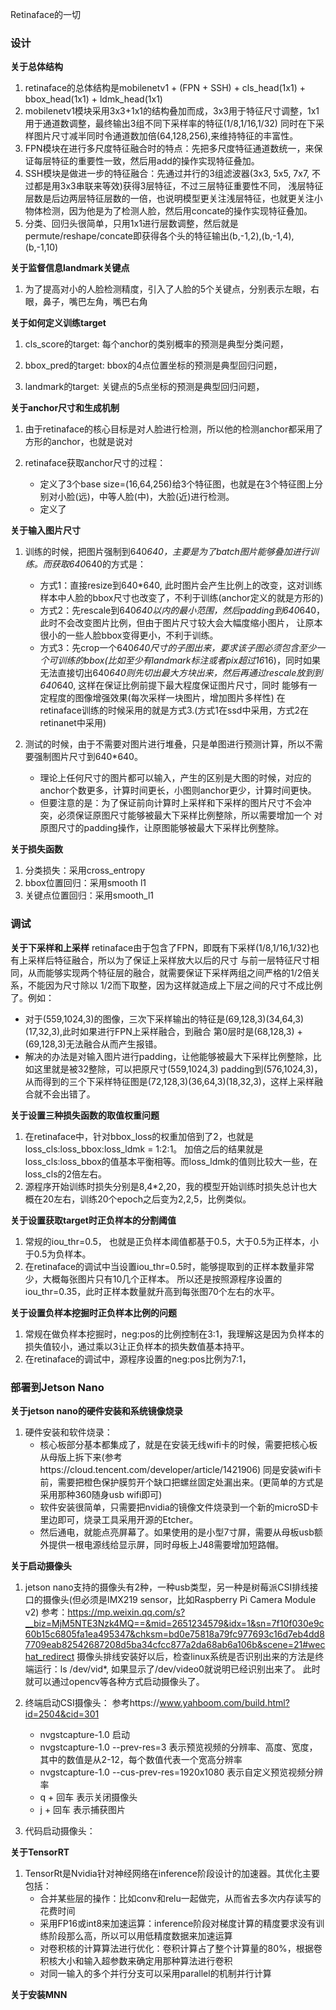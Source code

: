 Retinaface的一切

### 设计
**关于总体结构**
1. retinaface的总体结构是mobilenetv1 + (FPN + SSH) + cls_head(1x1) + bbox_head(1x1) + ldmk_head(1x1)
2. mobilenetv1模块采用3x3+1x1的结构叠加而成，3x3用于特征尺寸调整，1x1用于通道数调整，最终输出3组不同下采样率的特征(1/8,1/16,1/32)
同时在下采样图片尺寸减半同时令通道数加倍(64,128,256),来维持特征的丰富性。
3. FPN模块在进行多尺度特征融合时的特点：先把多尺度特征通道数统一，来保证每层特征的重要性一致，然后用add的操作实现特征叠加。
4. SSH模块是做进一步的特征融合：先通过并行的3组滤波器(3x3, 5x5, 7x7, 不过都是用3x3串联来等效)获得3层特征，不过三层特征重要性不同，
浅层特征层数是后边两层特征层数的一倍，也说明模型更关注浅层特征，也就更关注小物体检测，因为他是为了检测人脸，然后用concate的操作实现特征叠加。
5. 分类、回归头很简单，只用1x1进行层数调整，然后就是permute/reshape/concate即获得各个头的特征输出(b,-1,2),(b,-1,4),(b,-1,10)


**关于监督信息landmark关键点**
1. 为了提高对小的人脸检测精度，引入了人脸的5个关键点，分别表示左眼，右眼，鼻子，嘴巴左角，嘴巴右角


**关于如何定义训练target**
1. cls_score的target: 每个anchor的类别概率的预测是典型分类问题，

2. bbox_pred的target: bbox的4点位置坐标的预测是典型回归问题，

3. landmark的target: 关键点的5点坐标的预测是典型回归问题，


**关于anchor尺寸和生成机制**
1. 由于retinaface的核心目标是对人脸进行检测，所以他的检测anchor都采用了方形的anchor，也就是说对

2. retinaface获取anchor尺寸的过程：
    - 定义了3个base size=(16,64,256)给3个特征图，也就是在3个特征图上分别对小脸(远)，中等人脸(中)，大脸(近)进行检测。
    - 定义了


**关于输入图片尺寸**
1. 训练的时候，把图片强制到640*640，主要是为了batch图片能够叠加进行训练。而获取640*640的方式是：
    - 方式1：直接resize到640*640, 此时图片会产生比例上的改变，这对训练样本中人脸的bbox尺寸也改变了，不利于训练(anchor定义的就是方形的)
    - 方式2：先rescale到640*640以内的最小范围，然后padding到640*640，此时不会改变图片比例，但由于图片尺寸较大会大幅度缩小图片，
            让原本很小的一些人脸bbox变得更小，不利于训练。
    - 方式3：先crop一个640*640尺寸的子图出来，要求该子图必须包含至少一个可训练的bbox(比如至少有landmark标注或者pix超过16*16)，同时如果
            无法直接切出640*640则先切出最大方块出来，然后再通过rescale放到到640*640, 这样在保证比例前提下最大程度保证图片尺寸，同时
            能够有一定程度的图像增强效果(每次采样一块图片，增加图片多样性)
    在retinaface训练的时候采用的就是方式3.(方式1在ssd中采用，方式2在retinanet中采用)

2. 测试的时候，由于不需要对图片进行堆叠，只是单图进行预测计算，所以不需要强制图片尺寸到640*640。
    - 理论上任何尺寸的图片都可以输入，产生的区别是大图的时候，对应的anchor个数更多，计算时间更长，小图则anchor更少，计算时间更快。
    - 但要注意的是：为了保证前向计算时上采样和下采样的图片尺寸不会冲突，必须保证原图尺寸能够被最大下采样比例整除，所以需要增加一个
      对原图尺寸的padding操作，让原图能够被最大下采样比例整除。


**关于损失函数**
1. 分类损失：采用cross_entropy
2. bbox位置回归：采用smooth l1
3. 关键点位置回归：采用smooth_l1


### 调试

**关于下采样和上采样**
retinaface由于包含了FPN，即既有下采样(1/8,1/16,1/32)也有上采样后特征融合，所以为了保证上采样放大以后的尺寸
与前一层特征尺寸相同，从而能够实现两个特征层的融合，就需要保证下采样两组之间严格的1/2倍关系，不能因为尺寸除以
1/2而下取整，因为这样就造成上下层之间的尺寸不成比例了。例如：
- 对于(559,1024,3)的图像，三次下采样输出的特征是(69,128,3)(34,64,3)(17,32,3),此时如果进行FPN上采样融合，到融合
第0层时是(68,128,3) + (69,128,3)无法融合从而产生报错。
- 解决的办法是对输入图片进行padding，让他能够被最大下采样比例整除，比如这里就是被32整除，可以把原尺寸(559,1024,3)
padding到(576,1024,3)，从而得到的三个下采样特征图是(72,128,3)(36,64,3)(18,32,3)，这样上采样融合就不会出错了。


**关于设置三种损失函数的取值权重问题**
1. 在retinaface中，针对bbox_loss的权重加倍到了2，也就是loss_cls:loss_bbox:loss_ldmk = 1:2:1。
加倍之后的结果就是loss_cls:loss_bbox的值基本平衡相等。而loss_ldmk的值则比较大一些，在loss_cls的2倍左右。
2. 源程序开始训练时损失分别是8,4*2,20，我的模型开始训练时损失总计也大概在20左右，训练20个epoch之后变为2,2,5，比例类似。


**关于设置获取target时正负样本的分割阈值**
1. 常规的iou_thr=0.5， 也就是正负样本阈值都基于0.5，大于0.5为正样本，小于0.5为负样本。
2. 在retinaface的调试中当设置iou_thr=0.5时，能够提取到的正样本数量非常少，大概每张图片只有10几个正样本。
所以还是按照源程序设置的iou_thr=0.35，此时正样本数量就升高到每张图70个左右的水平。


**关于设置负样本挖掘时正负样本比例的问题**
1. 常规在做负样本挖掘时，neg:pos的比例控制在3:1，我理解这是因为负样本的损失值较小，通过乘以3让正负样本的损失数值基本持平。
2. 在retinaface的调试中，源程序设置的neg:pos比例为7:1，


### 部署到Jetson Nano
**关于jetson nano的硬件安装和系统镜像烧录**
1. 硬件安装和软件烧录：
    - 核心板部分基本都集成了，就是在安装无线wifi卡的时候，需要把核心板从母版上拆下来(参考https://cloud.tencent.com/developer/article/1421906)
      同是安装wifi卡前，需要把橙色保护膜剪开个缺口把螺丝固定处漏出来。(更简单的方式是采用那种360随身usb wifi即可)
    - 软件安装很简单，只需要把nvidia的镜像文件烧录到一个新的microSD卡里边即可，烧录工具采用开源的Etcher。
    - 然后通电，就能点亮屏幕了。如果使用的是小型7寸屏，需要从母板usb额外提供一根电源线给显示屏，同时母板上J48需要增加短路帽。


**关于启动摄像头**
1. jetson nano支持的摄像头有2种，一种usb类型，另一种是树莓派CSI排线接口的摄像头(但必须是IMX219 sensor，比如Raspberry Pi Camera Module v2)
参考：https://mp.weixin.qq.com/s?__biz=MjM5NTE3Nzk4MQ==&mid=2651234579&idx=1&sn=7f10f030e9c60b15c6805fa1ea495347&chksm=bd0e75818a79fc977693c16d7eb4dd87709eab82542687208d5ba34cfcc877a2da68ab6a106b&scene=21#wechat_redirect
摄像头排线安装好以后，检查linux系统是否识别出来的方法是终端运行：ls /dev/vid*, 如果显示了/dev/video0就说明已经识别出来了。
此时就可以通过opencv等各种方式启动摄像头了。

2. 终端启动CSI摄像头： 参考https://www.yahboom.com/build.html?id=2504&cid=301
    - nvgstcapture-1.0 启动
    - nvgstcapture-1.0 --prev-res=3 表示预览视频的分辨率、高度、宽度，其中的数值是从2-12，每个数值代表一个宽高分辨率
    - nvgstcapture-1.0 --cus-prev-res=1920x1080 表示自定义预览视频分辨率
    - q + 回车 表示关闭摄像头
    - j + 回车 表示捕获图片

3. 代码启动摄像头：



**关于TensorRT**
1. TensorRt是Nvidia针对神经网络在inference阶段设计的加速器。其优化主要包括：
    - 合并某些层的操作：比如conv和relu一起做完，从而省去多次内存读写的花费时间
    - 采用FP16或int8来加速运算：inference阶段对梯度计算的精度要求没有训练阶段那么高，所以可以用低精度数据来加速运算
    - 对卷积核的计算算法进行优化：卷积计算占了整个计算量的80%，根据卷积核大小和输入超参数来确定用那种算法进行卷积
    - 对同一输入的多个并行分支可以采用parallel的机制并行计算
    

**关于安装MNN**